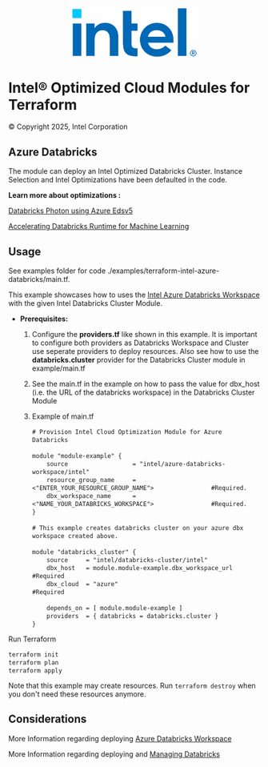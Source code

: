 <p align="center">
  <img src="https://github.com/intel/terraform-intel-databricks-cluster/blob/main/images/logo-classicblue-800px.png?raw=true" alt="Intel Logo" width="250"/>
</p>

# Intel® Optimized Cloud Modules for Terraform

© Copyright 2025, Intel Corporation

## Azure Databricks
The module can deploy an Intel Optimized Databricks Cluster. Instance Selection and Intel Optimizations have been defaulted in the code.

**Learn more about optimizations :**

[Databricks Photon using Azure Edsv5](https://www.databricks.com/blog/2022/05/17/reduce-time-to-decision-with-the-databricks-lakehouse-platform-and-latest-intel-3rd-gen-xeon-scalable-processors.html)

[Accelerating Databricks Runtime for Machine Learning](https://techcommunity.microsoft.com/t5/ai-customer-engineering-team/accelerating-azure-databricks-runtime-for-machine-learning/ba-p/3524273)

## Usage


See examples folder for code ./examples/terraform-intel-azure-databricks/main.tf.

This example showcases how to uses the [Intel Azure Databricks Workspace](https://registry.terraform.io/modules/intel/azure-databricks-workspace/intel/latest) with the given Intel Databricks Cluster Module.

* **Prerequisites:**

  1.  Configure the **providers.tf** like shown in this example. It is important to configure both providers as Databricks Workspace and Cluster use seperate providers to deploy resources. Also see how to use the **databricks.cluster** provider for the Databricks Cluster module in example/main.tf

  2.  See the main.tf in the example on how to pass the value for dbx_host (i.e. the URL of the databricks workspace) in the Databricks Cluster Module 

  3.  Example of main.tf

        ```hcl
        # Provision Intel Cloud Optimization Module for Azure Databricks

        module "module-example" {
            source                  = "intel/azure-databricks-workspace/intel"
            resource_group_name     = <"ENTER_YOUR_RESOURCE_GROUP_NAME">                #Required. 
            dbx_workspace_name      = <"NAME_YOUR_DATABRICKS_WORKSPACE">                #Required. 
        }

        # This example creates databricks cluster on your azure dbx workspace created above.

        module "databricks_cluster" {
            source     = "intel/databricks-cluster/intel"
            dbx_host   = module.module-example.dbx_workspace_url       #Required
            dbx_cloud  = "azure"                                       #Required

            depends_on = [ module.module-example ]
            providers  = { databricks = databricks.cluster }
        }
        ```

Run Terraform

```hcl
terraform init  
terraform plan
terraform apply
```

Note that this example may create resources. Run `terraform destroy` when you don't need these resources anymore.

## Considerations

More Information regarding deploying [Azure Databricks Workspace](https://registry.terraform.io/providers/hashicorp/azurerm/latest/docs/resources/databricks_workspace)

More Information regarding deploying and [Managing Databricks](https://registry.terraform.io/providers/hashicorp/azurerm/latest/docs/resources/databricks_workspace)
